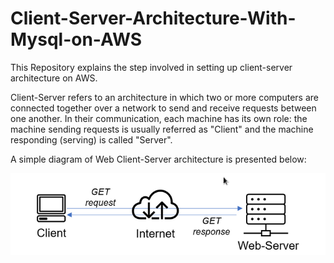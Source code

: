 # Client-Server-Architecture-With-Mysql-on-AWS
This Repository explains the step involved in setting up client-server architecture on AWS.

Client-Server refers to an architecture in which two or more computers are connected together over a network to send and receive requests between one another.
In their communication, each machine has its own role: the machine sending requests is usually referred as "Client" and the machine responding (serving) is called "Server".

A simple diagram of Web Client-Server architecture is presented below:

![Client-Server](./images/client-server.png)



